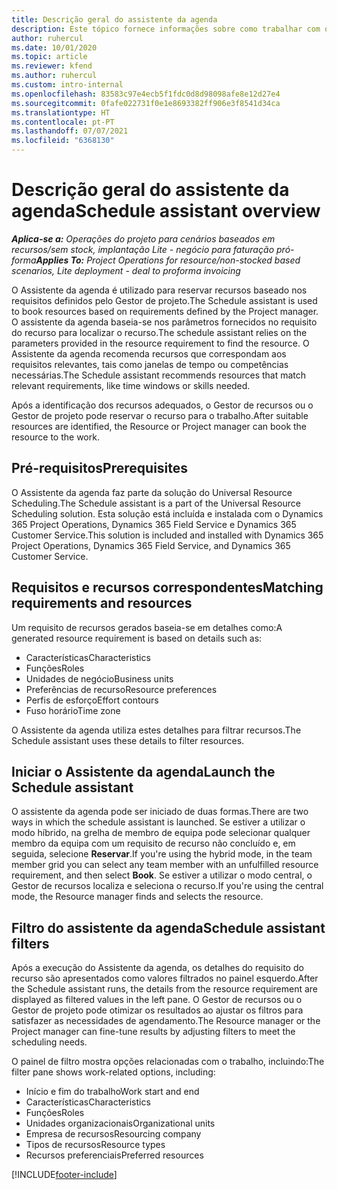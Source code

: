 ```yaml
---
title: Descrição geral do assistente da agenda
description: Este tópico fornece informações sobre como trabalhar com o Assistente da agenda para reservar recursos.
author: ruhercul
ms.date: 10/01/2020
ms.topic: article
ms.reviewer: kfend
ms.author: ruhercul
ms.custom: intro-internal
ms.openlocfilehash: 83583c97e4ecb5f1fdc0d8d98098afe8e12d27e4
ms.sourcegitcommit: 0fafe022731f0e1e8693382ff906e3f8541d34ca
ms.translationtype: HT
ms.contentlocale: pt-PT
ms.lasthandoff: 07/07/2021
ms.locfileid: "6368130"
---
```

# <a name="schedule-assistant-overview"></a><span data-ttu-id="bcab4-103">Descrição geral do assistente da agenda</span><span class="sxs-lookup"><span data-stu-id="bcab4-103">Schedule assistant overview</span></span>

<span data-ttu-id="bcab4-104">_**Aplica-se a:** Operações do projeto para cenários baseados em recursos/sem stock, implantação Lite - negócio para faturação pró-forma_</span><span class="sxs-lookup"><span data-stu-id="bcab4-104">_**Applies To:** Project Operations for resource/non-stocked based scenarios, Lite deployment - deal to proforma invoicing_</span></span>

<span data-ttu-id="bcab4-105">O Assistente da agenda é utilizado para reservar recursos baseado nos requisitos definidos pelo Gestor de projeto.</span><span class="sxs-lookup"><span data-stu-id="bcab4-105">The Schedule assistant is used to book resources based on requirements defined by the Project manager.</span></span> <span data-ttu-id="bcab4-106">O assistente da agenda baseia-se nos parâmetros fornecidos no requisito do recurso para localizar o recurso.</span><span class="sxs-lookup"><span data-stu-id="bcab4-106">The schedule assistant relies on the parameters provided in the resource requirement to find the resource.</span></span> <span data-ttu-id="bcab4-107">O Assistente da agenda recomenda recursos que correspondam aos requisitos relevantes, tais como janelas de tempo ou competências necessárias.</span><span class="sxs-lookup"><span data-stu-id="bcab4-107">The Schedule assistant recommends resources that match relevant requirements, like time windows or skills needed.</span></span>

<span data-ttu-id="bcab4-108">Após a identificação dos recursos adequados, o Gestor de recursos ou o Gestor de projeto pode reservar o recurso para o trabalho.</span><span class="sxs-lookup"><span data-stu-id="bcab4-108">After suitable resources are identified, the Resource or Project manager can book the resource to the work.</span></span>

## <a name="prerequisites"></a><span data-ttu-id="bcab4-109">Pré-requisitos</span><span class="sxs-lookup"><span data-stu-id="bcab4-109">Prerequisites</span></span>

<span data-ttu-id="bcab4-110">O Assistente da agenda faz parte da solução do Universal Resource Scheduling.</span><span class="sxs-lookup"><span data-stu-id="bcab4-110">The Schedule assistant is a part of the Universal Resource Scheduling solution.</span></span> <span data-ttu-id="bcab4-111">Esta solução está incluída e instalada com o Dynamics 365 Project Operations, Dynamics 365 Field Service e Dynamics 365 Customer Service.</span><span class="sxs-lookup"><span data-stu-id="bcab4-111">This solution is included and installed with Dynamics 365 Project Operations, Dynamics 365 Field Service, and Dynamics 365 Customer Service.</span></span>

## <a name="matching-requirements-and-resources"></a><span data-ttu-id="bcab4-112">Requisitos e recursos correspondentes</span><span class="sxs-lookup"><span data-stu-id="bcab4-112">Matching requirements and resources</span></span>

<span data-ttu-id="bcab4-113">Um requisito de recursos gerados baseia-se em detalhes como:</span><span class="sxs-lookup"><span data-stu-id="bcab4-113">A generated resource requirement is based on details such as:</span></span>

-   <span data-ttu-id="bcab4-114">Características</span><span class="sxs-lookup"><span data-stu-id="bcab4-114">Characteristics</span></span>
-   <span data-ttu-id="bcab4-115">Funções</span><span class="sxs-lookup"><span data-stu-id="bcab4-115">Roles</span></span>
-   <span data-ttu-id="bcab4-116">Unidades de negócio</span><span class="sxs-lookup"><span data-stu-id="bcab4-116">Business units</span></span>
-   <span data-ttu-id="bcab4-117">Preferências de recurso</span><span class="sxs-lookup"><span data-stu-id="bcab4-117">Resource preferences</span></span>
-   <span data-ttu-id="bcab4-118">Perfis de esforço</span><span class="sxs-lookup"><span data-stu-id="bcab4-118">Effort contours</span></span>
-   <span data-ttu-id="bcab4-119">Fuso horário</span><span class="sxs-lookup"><span data-stu-id="bcab4-119">Time zone</span></span>

<span data-ttu-id="bcab4-120">O Assistente da agenda utiliza estes detalhes para filtrar recursos.</span><span class="sxs-lookup"><span data-stu-id="bcab4-120">The Schedule assistant uses these details to filter resources.</span></span>

## <a name="launch-the-schedule-assistant"></a><span data-ttu-id="bcab4-121">Iniciar o Assistente da agenda</span><span class="sxs-lookup"><span data-stu-id="bcab4-121">Launch the Schedule assistant</span></span>

<span data-ttu-id="bcab4-122">O assistente da agenda pode ser iniciado de duas formas.</span><span class="sxs-lookup"><span data-stu-id="bcab4-122">There are two ways in which the schedule assistant is launched.</span></span> <span data-ttu-id="bcab4-123">Se estiver a utilizar o modo híbrido, na grelha de membro de equipa pode selecionar qualquer membro da equipa com um requisito de recurso não concluído e, em seguida, selecione **Reservar**.</span><span class="sxs-lookup"><span data-stu-id="bcab4-123">If you're using the hybrid mode, in the team member grid you can select any team member with an unfulfilled resource requirement, and then select **Book**.</span></span> <span data-ttu-id="bcab4-124">Se estiver a utilizar o modo central, o Gestor de recursos localiza e seleciona o recurso.</span><span class="sxs-lookup"><span data-stu-id="bcab4-124">If you're using the central mode, the Resource manager finds and selects the resource.</span></span>

## <a name="schedule-assistant-filters"></a><span data-ttu-id="bcab4-125">Filtro do assistente da agenda</span><span class="sxs-lookup"><span data-stu-id="bcab4-125">Schedule assistant filters</span></span>

<span data-ttu-id="bcab4-126">Após a execução do Assistente da agenda, os detalhes do requisito do recurso são apresentados como valores filtrados no painel esquerdo.</span><span class="sxs-lookup"><span data-stu-id="bcab4-126">After the Schedule assistant runs, the details from the resource requirement are displayed as filtered values in the left pane.</span></span> <span data-ttu-id="bcab4-127">O Gestor de recursos ou o Gestor de projeto pode otimizar os resultados ao ajustar os filtros para satisfazer as necessidades de agendamento.</span><span class="sxs-lookup"><span data-stu-id="bcab4-127">The Resource manager or the Project manager can fine-tune results by adjusting filters to meet the scheduling needs.</span></span>

<span data-ttu-id="bcab4-128">O painel de filtro mostra opções relacionadas com o trabalho, incluindo:</span><span class="sxs-lookup"><span data-stu-id="bcab4-128">The filter pane shows work-related options, including:</span></span>

-   <span data-ttu-id="bcab4-129">Início e fim do trabalho</span><span class="sxs-lookup"><span data-stu-id="bcab4-129">Work start and end</span></span>
-   <span data-ttu-id="bcab4-130">Características</span><span class="sxs-lookup"><span data-stu-id="bcab4-130">Characteristics</span></span>
-   <span data-ttu-id="bcab4-131">Funções</span><span class="sxs-lookup"><span data-stu-id="bcab4-131">Roles</span></span>
-   <span data-ttu-id="bcab4-132">Unidades organizacionais</span><span class="sxs-lookup"><span data-stu-id="bcab4-132">Organizational units</span></span>
-   <span data-ttu-id="bcab4-133">Empresa de recursos</span><span class="sxs-lookup"><span data-stu-id="bcab4-133">Resourcing company</span></span>
-   <span data-ttu-id="bcab4-134">Tipos de recursos</span><span class="sxs-lookup"><span data-stu-id="bcab4-134">Resource types</span></span>
-   <span data-ttu-id="bcab4-135">Recursos preferenciais</span><span class="sxs-lookup"><span data-stu-id="bcab4-135">Preferred resources</span></span>


[!INCLUDE[footer-include](../includes/footer-banner.md)]